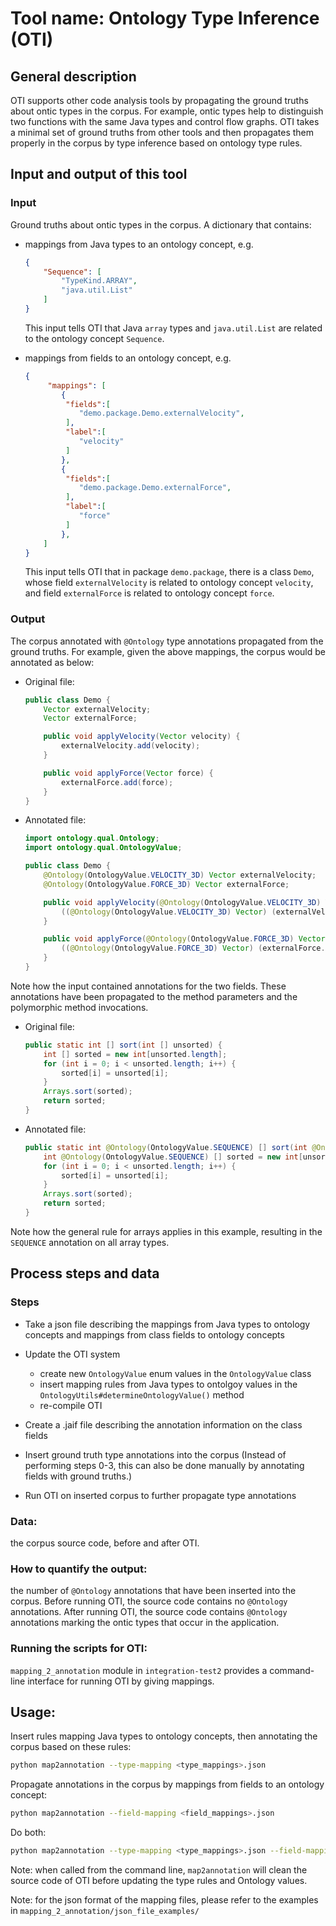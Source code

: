 # Tool name: Ontology Type Inference (OTI)

## General description

OTI supports other code analysis tools by propagating the ground truths about ontic types in the corpus. For example, ontic types help to distinguish two functions with the same Java types and control flow graphs. OTI takes a minimal set of ground truths from other tools and then propagates them properly in the corpus by type inference based on ontology type rules.

## Input and output of this tool

### Input

Ground truths about ontic types in the corpus. A dictionary that contains:

- mappings from Java types to an ontology concept, e.g.

    ```json
    {
        "Sequence": [
            "TypeKind.ARRAY",
            "java.util.List"
        ]
    }
    ```

    This input tells OTI that Java `array` types and `java.util.List` are related to the ontology concept `Sequence`.

- mappings from fields to an ontology concept, e.g.

    ```json
    {
         "mappings": [
            {
             "fields":[
                "demo.package.Demo.externalVelocity",
             ],
             "label":[
                "velocity"
             ]
            },
            {
             "fields":[
                "demo.package.Demo.externalForce",
             ],
             "label":[
                "force"
             ]
            },
        ]
    }
    ```

    This input tells OTI that in package `demo.package`, there is a class `Demo`, whose field `externalVelocity` is related to ontology concept `velocity`, and field `externalForce` is related to ontology concept `force`.

### Output

The corpus annotated with `@Ontology` type annotations propagated from the ground truths. For example, given the above mappings, the corpus would be annotated as below:

- Original file:

    ```java
    public class Demo {
        Vector externalVelocity;
        Vector externalForce;

        public void applyVelocity(Vector velocity) {
            externalVelocity.add(velocity);
        }

        public void applyForce(Vector force) {
            externalForce.add(force);
        }
    }
    ```

- Annotated file:

    ```java
    import ontology.qual.Ontology;
    import ontology.qual.OntologyValue;

    public class Demo {
        @Ontology(OntologyValue.VELOCITY_3D) Vector externalVelocity;
        @Ontology(OntologyValue.FORCE_3D) Vector externalForce;

        public void applyVelocity(@Ontology(OntologyValue.VELOCITY_3D) Vector velocity) {
            ((@Ontology(OntologyValue.VELOCITY_3D) Vector) (externalVelocity.add(velocity)));
        }

        public void applyForce(@Ontology(OntologyValue.FORCE_3D) Vector force) {
            ((@Ontology(OntologyValue.FORCE_3D) Vector) (externalForce.add(force)));
        }
    }
    ```

Note how the input contained annotations for the two fields. These annotations have been propagated to the method parameters and the polymorphic method invocations.

- Original file:

    ```java
    public static int [] sort(int [] unsorted) {
        int [] sorted = new int[unsorted.length];
        for (int i = 0; i < unsorted.length; i++) {
            sorted[i] = unsorted[i];
        }
        Arrays.sort(sorted);
        return sorted;
    }
    ```

- Annotated file:

    ```java
    public static int @Ontology(OntologyValue.SEQUENCE) [] sort(int @Ontology(OntologyValue.SEQUENCE) [] unsorted) {
        int @Ontology(OntologyValue.SEQUENCE) [] sorted = new int[unsorted.length];
        for (int i = 0; i < unsorted.length; i++) {
            sorted[i] = unsorted[i];
        }
        Arrays.sort(sorted);
        return sorted;
    }
    ```

Note how the general rule for arrays applies in this example, resulting in the `SEQUENCE` annotation on all array types.

## Process steps and data

### Steps

- Take a json file describing the mappings from Java types to ontology concepts and mappings from class fields to ontology concepts

- Update the OTI system
    - create new `OntologyValue` enum values in the `OntologyValue` class
    - insert mapping rules from Java types to ontolgoy values in the `OntologyUtils#determineOntologyValue()` method
    - re-compile OTI

- Create a .jaif file describing the annotation information on the class fields

- Insert ground truth type annotations into the corpus (Instead of performing steps 0-3, this can also be done manually by annotating fields with ground truths.)

- Run OTI on inserted corpus to further propagate type annotations

### Data:

the corpus source code, before and after OTI.

### How to quantify the output: 

the number of `@Ontology` annotations that have been inserted into the corpus. Before running OTI, the source code contains no `@Ontology` annotations. After running OTI, the source code contains `@Ontology` annotations marking the ontic types that occur in the application.

### Running the scripts for OTI: 

`mapping_2_annotation` module in `integration-test2` provides a command-line interface for running OTI by giving mappings.

## Usage:

Insert rules mapping Java types to ontology concepts, then annotating the corpus based on these rules:

```bash
python map2annotation --type-mapping <type_mappings>.json
```

Propagate annotations in the corpus by mappings from fields to an ontology concept:

```bash
python map2annotation --field-mapping <field_mappings>.json
```

Do both:

```bash
python map2annotation --type-mapping <type_mappings>.json --field-mapping <field_mappings>.json
```

Note: when called from the command line, `map2annotation` will clean the source code of OTI before updating the type rules and Ontology values.

Note: for the json format of the mapping files, please refer to the examples in `mapping_2_annotation/json_file_examples/`
